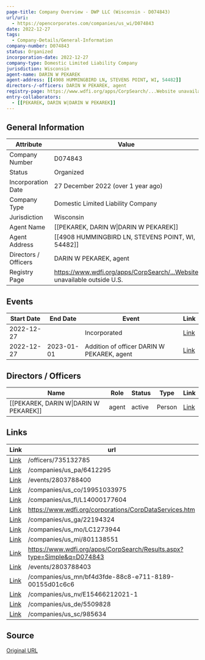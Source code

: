 ```yaml
---
page-title: Company Overview - DWP LLC (Wisconsin - D074843)
url/uri:
  - https://opencorporates.com/companies/us_wi/D074843
date: 2022-12-27
tags:
  - Company-Details/General-Information
company-number: D074843
status: Organized
incorporation-date: 2022-12-27
company-type: Domestic Limited Liability Company
jurisdiction: Wisconsin
agent-name: DARIN W PEKAREK
agent-address: [[4908 HUMMINGBIRD LN, STEVENS POINT, WI, 54482]]
directors-/-officers: DARIN W PEKAREK, agent
registry-page: https://www.wdfi.org/apps/CorpSearch/...Website unavailable outside U.S.
entry-collaborators:
  - [[PEKAREK, DARIN W|DARIN W PEKAREK]]
---
```


## General Information
| Attribute          | Value                                       |
|--------------------|---------------------------------------------|
| Company Number     | D074843                                     |
| Status             | Organized                                   |
| Incorporation Date | 27 December 2022 (over 1 year ago)          |
| Company Type       | Domestic Limited Liability Company          |
| Jurisdiction       | Wisconsin                                   |
| Agent Name         | [[PEKAREK, DARIN W\|DARIN W PEKAREK]]       |
| Agent Address      | [[4908 HUMMINGBIRD LN, STEVENS POINT, WI, 54482]] |
| Directors / Officers | DARIN W PEKAREK, agent                      |
| Registry Page      | https://www.wdfi.org/apps/CorpSearch/...Website unavailable outside U.S. |

## Events

| Start Date | End Date   | Event                                                   | Link |
|------------|------------|-------------------------------------------------------|------|
| 2022-12-27 |            | Incorporated                                            | [Link](https://opencorporates.com/events/2803788403) |
| 2022-12-27 | 2023-01-01 | Addition of officer DARIN W PEKAREK, agent              | [Link](https://opencorporates.com/events/2803788400) |

## Directors / Officers
| Name                 | Role            | Status     | Type        | Link |
|----------------------|-----------------|------------|-------------|------|
| [[PEKAREK, DARIN W\|DARIN W PEKAREK]] | agent           | active     | Person      | [Link](https://opencorporates.com/officers/735132785) |

## Links
| Link   | url                            
|--------|--------------------------------|
| [Link](/officers/735132785) |/officers/735132785           |
| [Link](/companies/us_pa/6412295) |/companies/us_pa/6412295      |
| [Link](/events/2803788400) |/events/2803788400            |
| [Link](/companies/us_co/19951033975) |/companies/us_co/19951033975  |
| [Link](/companies/us_fl/L14000177604) |/companies/us_fl/L14000177604 |
| [Link](https://www.wdfi.org/corporations/CorpDataServices.htm) |https://www.wdfi.org/corporations/CorpDataServices.htm|
| [Link](/companies/us_ga/22194324) |/companies/us_ga/22194324     |
| [Link](/companies/us_mo/LC1273944) |/companies/us_mo/LC1273944    |
| [Link](/companies/us_mi/801138551) |/companies/us_mi/801138551    |
| [Link](https://www.wdfi.org/apps/CorpSearch/Results.aspx?type=Simple&q=D074843) |https://www.wdfi.org/apps/CorpSearch/Results.aspx?type=Simple&q=D074843|
| [Link](/events/2803788403) |/events/2803788403            |
| [Link](/companies/us_mn/bf4d3fde-88c8-e711-8189-00155d01c6c6) |/companies/us_mn/bf4d3fde-88c8-e711-8189-00155d01c6c6|
| [Link](/companies/us_nv/E15466212021-1) |/companies/us_nv/E15466212021-1|
| [Link](/companies/us_de/5509828) |/companies/us_de/5509828      |
| [Link](/companies/us_sc/985634) |/companies/us_sc/985634       |

## Source
[Original URL](https://opencorporates.com/companies/us_wi/D074843)
